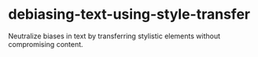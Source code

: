 # debiasing-text-using-style-transfer
Neutralize biases in text by transferring stylistic elements without compromising content.
